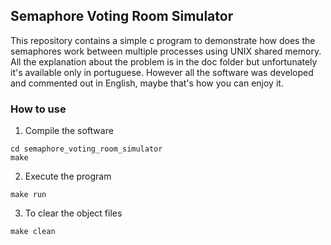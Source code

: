 ## Semaphore Voting Room Simulator
This repository contains a simple c program to demonstrate how does the semaphores work between multiple processes using UNIX shared memory.  
All the explanation about the problem is in the doc folder but unfortunately it's available only in portuguese. However all the software was developed and commented out in English, maybe that's how you can enjoy it.

### How to use

1. Compile the software
```
cd semaphore_voting_room_simulator  
make
```  
2. Execute the program  
```
make run
```
3. To clear the object files  
```
make clean
```
